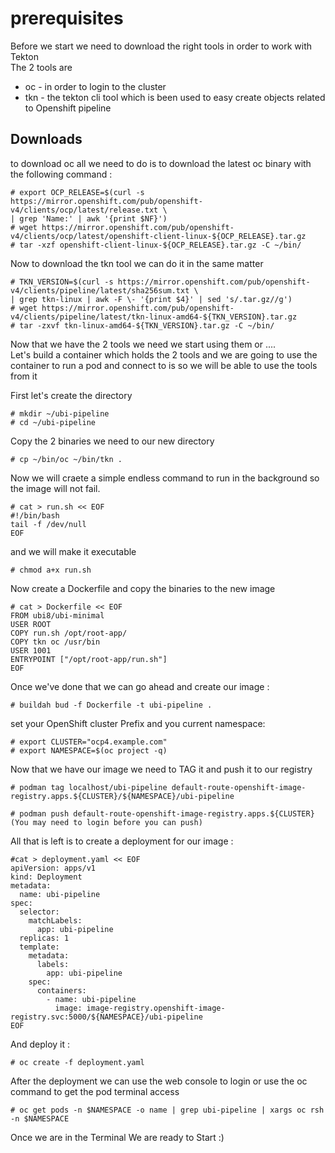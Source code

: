 # prerequisites

Before we start we need to download the right tools in order to work with Tekton  
The 2 tools are
  - oc - in order to login to the cluster
  - tkn - the tekton cli tool which is been used to easy create objects related to Openshift pipeline

## Downloads
  to download oc all we need to do is to download the latest oc binary with the following command :

    # export OCP_RELEASE=$(curl -s https://mirror.openshift.com/pub/openshift-v4/clients/ocp/latest/release.txt \
    | grep 'Name:' | awk '{print $NF}')
    # wget https://mirror.openshift.com/pub/openshift-v4/clients/ocp/latest/openshift-client-linux-${OCP_RELEASE}.tar.gz
    # tar -xzf openshift-client-linux-${OCP_RELEASE}.tar.gz -C ~/bin/

Now to download the tkn tool we can do it in the same matter

    # TKN_VERSION=$(curl -s https://mirror.openshift.com/pub/openshift-v4/clients/pipeline/latest/sha256sum.txt \
    | grep tkn-linux | awk -F \- '{print $4}' | sed 's/.tar.gz//g')
    # wget https://mirror.openshift.com/pub/openshift-v4/clients/pipeline/latest/tkn-linux-amd64-${TKN_VERSION}.tar.gz
    # tar -zxvf tkn-linux-amd64-${TKN_VERSION}.tar.gz -C ~/bin/

Now that we have the 2 tools we need we start using them or ....  
Let's build a container which holds the 2 tools and we are going to use the container to run a pod and connect to is so we will be able to use the tools from it 

First let's create the directory

    # mkdir ~/ubi-pipeline
    # cd ~/ubi-pipeline

Copy the 2 binaries we need to our new directory

    # cp ~/bin/oc ~/bin/tkn .

Now we will craete a simple endless command to run in the background so the image will not fail.

    # cat > run.sh << EOF
    #!/bin/bash
    tail -f /dev/null
    EOF

and we will make it executable 

    # chmod a+x run.sh

Now create a Dockerfile and copy the binaries to the new image

    # cat > Dockerfile << EOF
    FROM ubi8/ubi-minimal
    USER ROOT
    COPY run.sh /opt/root-app/
    COPY tkn oc /usr/bin
    USER 1001
    ENTRYPOINT ["/opt/root-app/run.sh"]
    EOF

Once we've done that we can go ahead and create our image :

    # buildah bud -f Dockerfile -t ubi-pipeline .

set your OpenShift cluster Prefix and you current namespace:

    # export CLUSTER="ocp4.example.com"
    # export NAMESPACE=$(oc project -q)

Now that we have our image we need to TAG it and push it to our registry

    # podman tag localhost/ubi-pipeline default-route-openshift-image-registry.apps.${CLUSTER}/${NAMESPACE}/ubi-pipeline

    # podman push default-route-openshift-image-registry.apps.${CLUSTER}
    (You may need to login before you can push)

All that is left is to create a deployment for our image :

    #cat > deployment.yaml << EOF
    apiVersion: apps/v1
    kind: Deployment
    metadata:
      name: ubi-pipeline
    spec:
      selector:
        matchLabels:
          app: ubi-pipeline
      replicas: 1
      template:
        metadata:
          labels:
            app: ubi-pipeline
        spec:
          containers:
            - name: ubi-pipeline
              image: image-registry.openshift-image-registry.svc:5000/${NAMESPACE}/ubi-pipeline
    EOF

And deploy it :

    # oc create -f deployment.yaml

After the deployment we can use the web console to login or use the oc command to get the pod terminal access

    # oc get pods -n $NAMESPACE -o name | grep ubi-pipeline | xargs oc rsh -n $NAMESPACE

Once we are in the Terminal We are ready to Start :)
